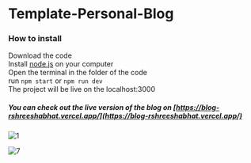 # Template-Personal-Blog

### How to install
Download the code\
Install [node.js](https://nodejs.org/en/download/) on your computer\
Open the terminal in the folder of the code\
run `npm start` or `npm run dev`\
The project will be live on the localhost:3000 

##### You can check out the live version of the blog on [https://blog-rshreeshabhat.vercel.app/](https://blog-rshreeshabhat.vercel.app/)

![1](https://user-images.githubusercontent.com/65221970/194095736-bb4169ec-41e7-4687-b90e-177907c29b1e.png)

![7](https://user-images.githubusercontent.com/65221970/194095809-0e9dadb6-4ccb-4874-9860-414b56bb1271.png)
